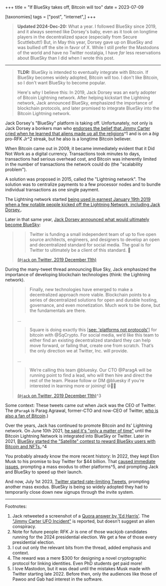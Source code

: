+++
title = "If BlueSky takes off, Bitcoin will too"
date = 2023-07-09

[taxonomies]
tags = ["post", "internet",]
+++

> **Updated 2024-Dec-20:** What a year. I followed BlueSky since 2019, and it always seemed like Dorsey's baby, even as it took on longtime players in the decentralized space (especially from Secure Scuttlebutt!) But, in May this year, Dorsey gave up on BlueSky and was bullied off the site in favor of X. While I still prefer the Mastodons of the world and have no Twitter nostalgia, I have *far* less reservations about BlueSky than I did when I wrote this post.

---


> **TLDR:** BlueSky is intended to eventually integrate with Bitcoin. If BlueSky becomes widely adopted, Bitcoin will too. I don't like Bitcoin, so I don't want BlueSky to become popular.
> 
> Here's why I believe this: In 2019, Jack Dorsey was an early adopter of Bitcoin Lightning network. After helping kickstart the Lightning network, Jack announced BlueSky, emphasized the importance of blockchain protocols, and later promised to integrate BlueSky into the Bitcoin Lightning network.


Jack Dorsey's "BlueSky" platform is taking off. Unfortunately, not only is Jack Dorsey a bonkers man who [endorses the belief that Jimmy Carter cried when he learned that aliens made up all the religions](https://twitter.com/BrianJo78940026/status/1674770881955115009)^1 and is on a *big* pro-RFK Jr^2 streak, but he also is a longtime Bitcoin believer.

<!-- more -->

When Bitcoin came out in 2009, it became immediately evident that it Did Not Work as a digital currency. Transactions took minutes to days, transactions had serious overhead cost, and Bitcoin was inherently limited in the number of transactions the network could do (the "scalability problem").

A solution was proposed in 2015, called the "Lightning network". The solution was to centralize payments to a few processor nodes and to bundle individual transactions as one single payment.

The Lightning network started [being used in earnest January 19th 2019 when a few notable people kicked off the Lightning Network, including Jack Dorsey.](https://cointelegraph.com/news/the-lightning-torch-how-the-community-united-to-teach-jack-dorsey-about-feeless-rapid-off-chain-transactions).

Later in that same year, [Jack Dorsey announced what would ultimately become BlueSky](https://www.theverge.com/2019/12/11/21010856/twitter-jack-dorsey-bluesky-decentralized-social-network-research-moderation):

> > Twitter is funding a small independent team of up to five open source architects, engineers, and designers to develop an open and decentralized standard for social media. The goal is for Twitter to ultimately be a client of this standard. 🧵
> 
> [(`@jack` on Twitter, 2019 December 11th)](https://twitter.com/jack/status/1204766078468911106)

During the many-tweet thread announcing Blue Sky, Jack emphasized the importance of developing blockchain technologies (think: the Lightning network).

> > Finally, new technologies have emerged to make a decentralized approach more viable. Blockchain points to a series of decentralized solutions for open and durable hosting, governance, and even monetization. Much work to be done, but the fundamentals are there.
> 
> ...
> 
> > Square is doing exactly this \[[see: 'platforms not protocols'](https://knightcolumbia.org/content/protocols-not-platforms-a-technological-approach-to-free-speech)\] for bitcoin with @SqCrypto. For social media, we’d like this team to either find an existing decentralized standard they can help move forward, or failing that, create one from scratch. That’s the only direction we at Twitter, Inc. will provide.
> 
> ...
> 
> > We’re calling this team  @bluesky. Our CTO @ParagA will be running point to find a lead, who will then hire and direct the rest of the team. Please follow or DM  @bluesky if you’re interested in learning more or joining! 🌐💬💙
> 
> [(`@jack` on Twitter, 2019 December 11th)](https://twitter.com/jack/status/1204766078468911106)^3

Some context: These tweets came out when Jack was the CEO of Twitter. The `@ParagA` is Parag Agrawal, former-CTO and now-CEO of Twitter, [who is also a fan of Bitcoin](https://twitter.com/paraga/status/1193248318249414656).)

Over the years, Jack has continued to promote Bitcoin and its' Lightning network. On June 10th 2021, [he said it's "only a matter of time"](https://twitter.com/jack/status/1403174877444587523) until the Bitcoin Lightning Network is integrated into BlueSky or Twitter. Later in 2021, [BlueSky started the "Satellite" contest to reward BlueSky users with Bitcoin and NFTs.](https://blueskyweb.xyz/blog/satellite).^4

You probably already know the more recent history: In 2022, they kept Elon Musk to his promise to buy Twitter for $44 billion. That [caused immediate issues](https://twitterisgoinggreat.com/), prompting a mass exodus to other platforms^5, and prompting Jack and BlueSky to speed up their launch.

And now, July 1st 2023, [Twitter started rate-limiting Tweets](https://news.ycombinator.com/item?id=36552324), prompting another mass exodus. BlueSky is being so widely adopted they had to temporarily close down new signups through the invite system.

---

Footnotes:

1. Jack retweeted a screenshot of a [Quora answer by 'Ed Harris'](https://www.quora.com/What-was-Jimmy-Carter-told-about-UFOs-that-made-him-cry?share=1).  The ["Jimmy Carter UFO Incident"](https://en.wikipedia.org/wiki/Jimmy_Carter_UFO_incident) is reported, but doesn't suggest an alien conspiracy.
2. Note for future people: RFK Jr is one of those wackjob candidates running for the 2024 presidential election. We get a few of those every  presidential election. 
3. I cut out only the relevant bits from the thread, added emphasis and context.
4. The reward was a mere $300 for designing a novel cryptographic protocol for linking identities. Even PhD students get paid more! 
5. I love Mastodon, but it was dead until the mistakes Musk made with Twitter starting late 2022. Before then, only the audiences like those of Pawoo and Gab had interest in the software.
